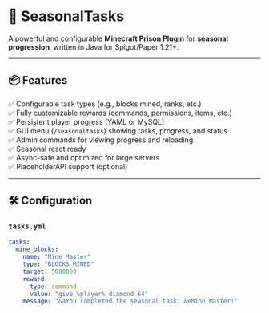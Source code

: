# 🌱 SeasonalTasks

A powerful and configurable **Minecraft Prison Plugin** for **seasonal progression**, written in Java for Spigot/Paper 1.21+.

---

## 📦 Features

✅ Configurable task types (e.g., blocks mined, ranks, etc.)  
✅ Fully customizable rewards (commands, permissions, items, etc.)  
✅ Persistent player progress (YAML or MySQL)  
✅ GUI menu (`/seasonaltasks`) showing tasks, progress, and status  
✅ Admin commands for viewing progress and reloading  
✅ Seasonal reset ready  
✅ Async-safe and optimized for large servers  
✅ PlaceholderAPI support (optional)

---

## 🛠️ Configuration

### `tasks.yml`

```yaml
tasks:
  mine_blocks:
    name: "Mine Master"
    type: "BLOCKS_MINED"
    target: 5000000
    reward:
      type: command
      value: "give %player% diamond 64"
    message: "&aYou completed the seasonal task: &eMine Master!"
